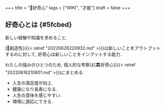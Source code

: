 +++
title = "📝好奇心"
tags = ["WIKI", "才能"]
draft = false
+++

## 好奇心とは {#5fcbed}

新しい経験や知識を求めること.

[📝創造性]({{< relref "20220626220932.md" >}})は新しいことをアウトプットするのに対して, 好奇心は新しいことをインプットする能力.

わたしの強みのひとつのため, 個人的な考察は[🏛好奇心]({{< relref "20220616210601.md" >}})にまとめる.

-   人生の満足度が向上.
-   健康になり長寿になる.
-   人生の意味を感じやすい.
-   環境に適応にできる.
